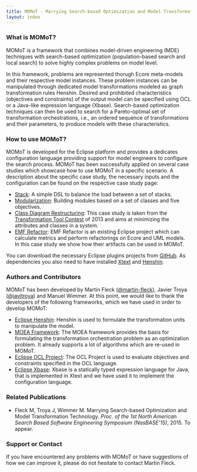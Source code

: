 ```yaml
---
title: MOMoT - Marrying Search-based Optimization and Model Transformation Technology
layout: index
---
```

### What is MOMoT?
MOMoT is a framework that combines model-driven engineering (MDE) techniques with search-based optimization (population-based search and local search) to solve highly complex problems on model level.

In this framework, problems are represented thorugh Ecore meta-models and their respective model instances. 
These problem instances can be manipulated through dedicated model transformations modeled as graph transformation rules Henshin. 
Desired and prohibited characteristics (objectives and constraints) of the output model can be specified using OCL or a Java-like expression language (Xbase).
Search-based optimization techniques can then be used to search for a Pareto-optimal set of transformation orchestrations, i.e., an ordered sequence of transformations and their parameters, to produce models with these characteristics.

### How to use MOMoT?
MOMoT is developed for the Eclipse platform and provides a dedicates configuration language providing support for model  engineers to configure the search process.
MOMoT has been successfully applied on several case studies which showcase how to use MOMoT in a specific scenario.
A description about the specific case study, the necessary inputs and the configuration can be found on the respective case study page: 

* [Stack](casestudy/stack): A simple DSL to balance the load between a set of stacks.
* [Modularization](casestudy/modularization): Building modules based on a set of classes and five objectives.
* [Class Diagram Restructuring](casestudy/restructuring): This case study is taken from the [Transformation Tool Contest](http://www.transformation-tool-contest.eu/) of 2013 and aims at minimizing the attributes and classes in a system.
* [EMF Refactor](casestudy/emfrefactor): EMF Refactor is an existing Eclipse project which can calculate metrics and perform refactorings on Ecore and UML models. In this case study we show how their artifacts can be used in MOMoT. 

You can download the necessary Eclipse plugins projects from [GitHub](https://github.com/martin-fleck/momot). As dependencies you also need to have installed [Xtext](www.eclipse.org/Xtext/) and [Henshin](http://www.eclipse.org/henshin/).

### Authors and Contributors
MOMoT has been developed by Martin Fleck ([@martin-fleck](https://github.com/martin-fleck)), Javier Troya ([@javitroya](https://github.com/javitroya)) and Manuel Wimmer.
At this point, we would like to thank the developers of the following frameworks, which we have used in order to develop MOMoT:

* [Eclipse Henshin](http://www.eclipse.org/henshin/): Henshin is used to formulate the transformation units to manipulate the model.
* [MOEA Framework](http://moeaframework.org/): The MOEA framework provides the basis for formulating the transformation orchestration problem as an optimization problem. It already supports a lot of algorithms which are re-used in MOMoT.
* [Eclipse OCL Project](http://projects.eclipse.org/projects/modeling.mdt.ocl): The OCL Project is used to evaluate objectives and constraints specified in the OCL language.
* [Eclipse Xbase](https://wiki.eclipse.org/Xbase): Xbase is a statically typed expression language for Java, that is implemented in Xtext and we have used it to implement the configuration language.

### Related Publications
* Fleck M, Troya J, Wimmer M. Marrying Search-based Optimization and Model Transformation Technology. *Proc. of the 1st North American Search Based Software Engineering Symposium (NasBASE’15)*, 2015. To appear.

### Support or Contact
If you have encountered any problems with MOMoT or have suggestions of how we can improve it, please do not hesitate to contact Martin Fleck.

